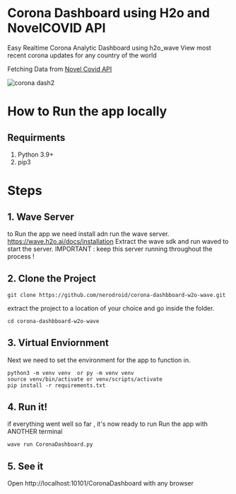 # Corona Dashboard using H2o and NovelCOVID API

Easy Realtime Corona Analytic Dashboard using h2o_wave 
View most recent corona updates for any country of the world

Fetching Data from [Novel Covid API](https://github.com/disease-sh/API)

![corona dash2](https://user-images.githubusercontent.com/42380130/129351308-b2806810-c91f-4b19-89b7-095e6f193d55.PNG)

# How to Run the app locally

## Requirments

1. Python 3.9+ 
2. pip3

# Steps

## 1. Wave Server

to Run the app we need install adn run the wave server. https://wave.h2o.ai/docs/installation
Extract the wave sdk and run waved to start the server.
IMPORTANT : keep this server running throughout the process ! 


## 2. Clone the Project 
```
git clone https://github.com/nerodroid/corona-dashbboard-w2o-wave.git
```
extract the project to a location of your choice and go inside the folder.
```
cd corona-dashbboard-w2o-wave
```
## 3. Virtual Enviornment

Next we need to set the environment for the app to function in.
```
python3 -m venv venv  or py -m venv venv
source venv/bin/activate or venv/scripts/activate
pip install -r requirements.txt
```
## 4. Run it!

if everything went well so far , it's now ready to run
Run the app with ANOTHER terminal
```
wave run CoronaDashboard.py
```
## 5. See it

Open http://localhost:10101/CoronaDashboard with any browser

